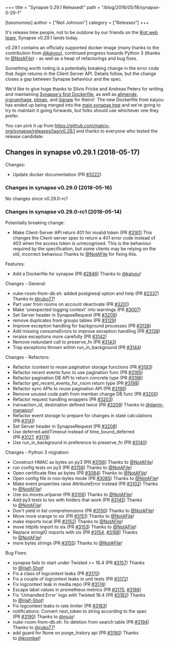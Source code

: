 +++
title = "Synapse 0.29.1 Released!"
path = "/blog/2018/05/18/synapse-0-29-1"

[taxonomies]
author = ["Neil Johnson"]
category = ["Releases"]
+++

It's release time people, not to be outdone by our friends on the <a href="https://medium.com/@RiotChat/stickers-are-here-introducing-riot-im-0-15-for-web-desktop-284c32b93acc">Riot web team</a>, Synapse v0.29.1 lands today.

v0.29.1 contains an officially supported docker image (many thanks to the contribution from <a href="https://github.com/kaiyou">@kaiyou</a>), continued progress towards Python 3 (thanks to <a class="user-mention" href="https://github.com/NotAFile" data-hovercard-user-id="5447747" data-octo-click="hovercard-link-click" data-octo-dimensions="link_type:self" aria-describedby="hovercard-aria-description">@NotAFile</a>) - as well as a heap of refactorings and bug fixes.

Something worth noting is a potentially breaking change in the error code that /login returns in the Client Server API. Details follow, but the change closes a gap between Synapse behaviour and the spec.

We'd like to give huge thanks to Silvio Fricke and Andreas Peters for writing and maintaining <a href="https://github.com/AVENTER-UG/docker-matrix">Synapse's first Dockerfile</a>, as well as <a href="https://github.com/allmende/docker-synapse">allmende</a>, <a href="https://github.com/jcgruenhage/docker-synapse">jcgruenhage</a>, <a href="https://github.com/ptman/synapse-docker">ptman</a>, and <a href="https://github.com/ilianaw/dockerfiles/tree/master/synapse">ilianaw</a> for theirs!  The new Dockerfile from kaiyou has ended up being merged into the <a href="https://github.com/matrix-org/synapse/tree/master/contrib/docker">main synapse tree</a> and we're going to try to maintain it going forwards, but folks should use whichever one they prefer.

You can pick it up from <a href="https://github.com/matrix-org/synapse/releases/tag/v0.29.1">https://github.com/matrix-org/synapse/releases/tag/v0.29.1</a> and thanks to everyone who tested the release candidate.
<h2>Changes in synapse v0.29.1 (2018-05-17)</h2>
Changes:
<ul>
 	<li>Update docker documentation (PR <a href="https://github.com/matrix-org/synapse/pull/3222">#3222</a>)</li>
</ul>

### Changes in synapse v0.29.0 (2018-05-16)

No changes since v0.29.0-rc1

### Changes in synapse v0.29.0-rc1 (2018-05-14)

Potentially breaking change:
<ul>
 	<li>Make Client-Server API return 401 for invalid token (PR <a class="issue-link js-issue-link" href="https://github.com/matrix-org/synapse/pull/3161" data-error-text="Failed to load issue title" data-id="319022836" data-permission-text="Issue title is private" data-url="https://github.com/matrix-org/synapse/issues/3161">#3161</a>).This changes the Client-server spec to return a 401 error code instead of 403 when the access token is unrecognised. This is the behaviour required by the specification, but some clients may be relying on the old, incorrect behaviour.Thanks to <a class="user-mention" href="https://github.com/NotAFile" data-hovercard-user-id="5447747" data-octo-click="hovercard-link-click" data-octo-dimensions="link_type:self" aria-describedby="hovercard-aria-description">@NotAFile</a> for fixing this.</li>
</ul>
Features:
<ul>
 	<li>Add a Dockerfile for synapse (PR <a class="issue-link js-issue-link" href="https://github.com/matrix-org/synapse/pull/2846" data-error-text="Failed to load issue title" data-id="294138160" data-permission-text="Issue title is private" data-url="https://github.com/matrix-org/synapse/issues/2846">#2846</a>) Thanks to <a class="user-mention" href="https://github.com/kaiyou" data-hovercard-user-id="847861" data-octo-click="hovercard-link-click" data-octo-dimensions="link_type:self" aria-describedby="hovercard-aria-description">@kaiyou</a>!</li>
</ul>
Changes - General:
<ul>
 	<li>nuke-room-from-db.sh: added postgresql option and help (PR <a class="issue-link js-issue-link" href="https://github.com/matrix-org/synapse/pull/2337" data-error-text="Failed to load issue title" data-id="240936932" data-permission-text="Issue title is private" data-url="https://github.com/matrix-org/synapse/issues/2337">#2337</a>) Thanks to <a class="user-mention" href="https://github.com/rubo77" data-hovercard-user-id="1591563" data-octo-click="hovercard-link-click" data-octo-dimensions="link_type:self" aria-describedby="hovercard-aria-description">@rubo77</a>!</li>
 	<li>Part user from rooms on account deactivate (PR <a class="issue-link js-issue-link" href="https://github.com/matrix-org/synapse/pull/3201" data-error-text="Failed to load issue title" data-id="321584384" data-permission-text="Issue title is private" data-url="https://github.com/matrix-org/synapse/issues/3201">#3201</a>)</li>
 	<li>Make 'unexpected logging context' into warnings (PR <a class="issue-link js-issue-link" href="https://github.com/matrix-org/synapse/pull/3007" data-error-text="Failed to load issue title" data-id="305674363" data-permission-text="Issue title is private" data-url="https://github.com/matrix-org/synapse/issues/3007">#3007</a>)</li>
 	<li>Set Server header in SynapseRequest (PR <a class="issue-link js-issue-link" href="https://github.com/matrix-org/synapse/pull/3208" data-error-text="Failed to load issue title" data-id="322021667" data-permission-text="Issue title is private" data-url="https://github.com/matrix-org/synapse/issues/3208">#3208</a>)</li>
 	<li>remove duplicates from groups tables (PR <a class="issue-link js-issue-link" href="https://github.com/matrix-org/synapse/pull/3129" data-error-text="Failed to load issue title" data-id="317640994" data-permission-text="Issue title is private" data-url="https://github.com/matrix-org/synapse/issues/3129">#3129</a>)</li>
 	<li>Improve exception handling for background processes (PR <a class="issue-link js-issue-link" href="https://github.com/matrix-org/synapse/pull/3138" data-error-text="Failed to load issue title" data-id="318353806" data-permission-text="Issue title is private" data-url="https://github.com/matrix-org/synapse/issues/3138">#3138</a>)</li>
 	<li>Add missing consumeErrors to improve exception handling (PR <a class="issue-link js-issue-link" href="https://github.com/matrix-org/synapse/pull/3139" data-error-text="Failed to load issue title" data-id="318354891" data-permission-text="Issue title is private" data-url="https://github.com/matrix-org/synapse/issues/3139">#3139</a>)</li>
 	<li>reraise exceptions more carefully (PR <a class="issue-link js-issue-link" href="https://github.com/matrix-org/synapse/pull/3142" data-error-text="Failed to load issue title" data-id="318362067" data-permission-text="Issue title is private" data-url="https://github.com/matrix-org/synapse/issues/3142">#3142</a>)</li>
 	<li>Remove redundant call to preserve_fn (PR <a class="issue-link js-issue-link" href="https://github.com/matrix-org/synapse/pull/3143" data-error-text="Failed to load issue title" data-id="318369685" data-permission-text="Issue title is private" data-url="https://github.com/matrix-org/synapse/issues/3143">#3143</a>)</li>
 	<li>Trap exceptions thrown within run_in_background (PR <a class="issue-link js-issue-link" href="https://github.com/matrix-org/synapse/pull/3144" data-error-text="Failed to load issue title" data-id="318372621" data-permission-text="Issue title is private" data-url="https://github.com/matrix-org/synapse/issues/3144">#3144</a>)</li>
</ul>
Changes - Refactors:
<ul>
 	<li>Refactor /context to reuse pagination storage functions (PR <a class="issue-link js-issue-link" href="https://github.com/matrix-org/synapse/pull/3193" data-error-text="Failed to load issue title" data-id="321240389" data-permission-text="Issue title is private" data-url="https://github.com/matrix-org/synapse/issues/3193">#3193</a>)</li>
 	<li>Refactor recent events func to use pagination func (PR <a class="issue-link js-issue-link" href="https://github.com/matrix-org/synapse/pull/3195" data-error-text="Failed to load issue title" data-id="321511701" data-permission-text="Issue title is private" data-url="https://github.com/matrix-org/synapse/issues/3195">#3195</a>)</li>
 	<li>Refactor pagination DB API to return concrete type (PR <a class="issue-link js-issue-link" href="https://github.com/matrix-org/synapse/pull/3196" data-error-text="Failed to load issue title" data-id="321514152" data-permission-text="Issue title is private" data-url="https://github.com/matrix-org/synapse/issues/3196">#3196</a>)</li>
 	<li>Refactor get_recent_events_for_room return type (PR <a class="issue-link js-issue-link" href="https://github.com/matrix-org/synapse/pull/3198" data-error-text="Failed to load issue title" data-id="321524525" data-permission-text="Issue title is private" data-url="https://github.com/matrix-org/synapse/issues/3198">#3198</a>)</li>
 	<li>Refactor sync APIs to reuse pagination API (PR <a class="issue-link js-issue-link" href="https://github.com/matrix-org/synapse/pull/3199" data-error-text="Failed to load issue title" data-id="321556855" data-permission-text="Issue title is private" data-url="https://github.com/matrix-org/synapse/issues/3199">#3199</a>)</li>
 	<li>Remove unused code path from member change DB func (PR <a class="issue-link js-issue-link" href="https://github.com/matrix-org/synapse/pull/3200" data-error-text="Failed to load issue title" data-id="321572270" data-permission-text="Issue title is private" data-url="https://github.com/matrix-org/synapse/issues/3200">#3200</a>)</li>
 	<li>Refactor request handling wrappers (PR <a class="issue-link js-issue-link" href="https://github.com/matrix-org/synapse/pull/3203" data-error-text="Failed to load issue title" data-id="321896316" data-permission-text="Issue title is private" data-url="https://github.com/matrix-org/synapse/issues/3203">#3203</a>)</li>
 	<li>transaction_id, destination defined twice (PR <a class="issue-link js-issue-link" href="https://github.com/matrix-org/synapse/pull/3209" data-error-text="Failed to load issue title" data-id="322050253" data-permission-text="Issue title is private" data-url="https://github.com/matrix-org/synapse/issues/3209">#3209</a>) Thanks to <a class="user-mention" href="https://github.com/damir-manapov" data-hovercard-user-id="84543" data-octo-click="hovercard-link-click" data-octo-dimensions="link_type:self" aria-describedby="hovercard-aria-description">@damir-manapov</a>!</li>
 	<li>Refactor event storage to prepare for changes in state calculations (PR <a class="issue-link js-issue-link" href="https://github.com/matrix-org/synapse/pull/3141" data-error-text="Failed to load issue title" data-id="318360848" data-permission-text="Issue title is private" data-url="https://github.com/matrix-org/synapse/issues/3141">#3141</a>)</li>
 	<li>Set Server header in SynapseRequest (PR <a class="issue-link js-issue-link" href="https://github.com/matrix-org/synapse/pull/3208" data-error-text="Failed to load issue title" data-id="322021667" data-permission-text="Issue title is private" data-url="https://github.com/matrix-org/synapse/issues/3208">#3208</a>)</li>
 	<li>Use deferred.addTimeout instead of time_bound_deferred (PR <a class="issue-link js-issue-link" href="https://github.com/matrix-org/synapse/pull/3127" data-error-text="Failed to load issue title" data-id="316624675" data-permission-text="Issue title is private" data-url="https://github.com/matrix-org/synapse/issues/3127">#3127</a>, <a class="issue-link js-issue-link" href="https://github.com/matrix-org/synapse/pull/3178" data-error-text="Failed to load issue title" data-id="319723346" data-permission-text="Issue title is private" data-url="https://github.com/matrix-org/synapse/issues/3178">#3178</a>)</li>
 	<li>Use run_in_background in preference to preserve_fn (PR <a class="issue-link js-issue-link" href="https://github.com/matrix-org/synapse/pull/3140" data-error-text="Failed to load issue title" data-id="318358846" data-permission-text="Issue title is private" data-url="https://github.com/matrix-org/synapse/issues/3140">#3140</a>)</li>
</ul>
Changes - Python 3 migration:
<ul>
 	<li>Construct HMAC as bytes on py3 (PR <a class="issue-link js-issue-link" href="https://github.com/matrix-org/synapse/pull/3156" data-error-text="Failed to load issue title" data-id="318672814" data-permission-text="Issue title is private" data-url="https://github.com/matrix-org/synapse/issues/3156">#3156</a>) Thanks to <a class="user-mention" href="https://github.com/NotAFile" data-hovercard-user-id="5447747" data-octo-click="hovercard-link-click" data-octo-dimensions="link_type:self" aria-describedby="hovercard-aria-description">@NotAFile</a>!</li>
 	<li>run config tests on py3 (PR <a class="issue-link js-issue-link" href="https://github.com/matrix-org/synapse/pull/3159" data-error-text="Failed to load issue title" data-id="318819505" data-permission-text="Issue title is private" data-url="https://github.com/matrix-org/synapse/issues/3159">#3159</a>) Thanks to <a class="user-mention" href="https://github.com/NotAFile" data-hovercard-user-id="5447747" data-octo-click="hovercard-link-click" data-octo-dimensions="link_type:self" aria-describedby="hovercard-aria-description">@NotAFile</a>!</li>
 	<li>Open certificate files as bytes (PR <a class="issue-link js-issue-link" href="https://github.com/matrix-org/synapse/pull/3084" data-error-text="Failed to load issue title" data-id="312978895" data-permission-text="Issue title is private" data-url="https://github.com/matrix-org/synapse/issues/3084">#3084</a>) Thanks to <a class="user-mention" href="https://github.com/NotAFile" data-hovercard-user-id="5447747" data-octo-click="hovercard-link-click" data-octo-dimensions="link_type:self" aria-describedby="hovercard-aria-description">@NotAFile</a>!</li>
 	<li>Open config file in non-bytes mode (PR <a class="issue-link js-issue-link" href="https://github.com/matrix-org/synapse/pull/3085" data-error-text="Failed to load issue title" data-id="312979176" data-permission-text="Issue title is private" data-url="https://github.com/matrix-org/synapse/issues/3085">#3085</a>) Thanks to <a class="user-mention" href="https://github.com/NotAFile" data-hovercard-user-id="5447747" data-octo-click="hovercard-link-click" data-octo-dimensions="link_type:self" aria-describedby="hovercard-aria-description">@NotAFile</a>!</li>
 	<li>Make event properties raise AttributeError instead (PR <a class="issue-link js-issue-link" href="https://github.com/matrix-org/synapse/pull/3102" data-error-text="Failed to load issue title" data-id="314438601" data-permission-text="Issue title is private" data-url="https://github.com/matrix-org/synapse/issues/3102">#3102</a>) Thanks to <a class="user-mention" href="https://github.com/NotAFile" data-hovercard-user-id="5447747" data-octo-click="hovercard-link-click" data-octo-dimensions="link_type:self" aria-describedby="hovercard-aria-description">@NotAFile</a>!</li>
 	<li>Use six.moves.urlparse (PR <a class="issue-link js-issue-link" href="https://github.com/matrix-org/synapse/pull/3108" data-error-text="Failed to load issue title" data-id="314444112" data-permission-text="Issue title is private" data-url="https://github.com/matrix-org/synapse/issues/3108">#3108</a>) Thanks to <a class="user-mention" href="https://github.com/NotAFile" data-hovercard-user-id="5447747" data-octo-click="hovercard-link-click" data-octo-dimensions="link_type:self" aria-describedby="hovercard-aria-description">@NotAFile</a>!</li>
 	<li>Add py3 tests to tox with folders that work (PR <a class="issue-link js-issue-link" href="https://github.com/matrix-org/synapse/pull/3145" data-error-text="Failed to load issue title" data-id="318431714" data-permission-text="Issue title is private" data-url="https://github.com/matrix-org/synapse/issues/3145">#3145</a>) Thanks to <a class="user-mention" href="https://github.com/NotAFile" data-hovercard-user-id="5447747" data-octo-click="hovercard-link-click" data-octo-dimensions="link_type:self" aria-describedby="hovercard-aria-description">@NotAFile</a>!</li>
 	<li>Don't yield in list comprehensions (PR <a class="issue-link js-issue-link" href="https://github.com/matrix-org/synapse/pull/3150" data-error-text="Failed to load issue title" data-id="318628803" data-permission-text="Issue title is private" data-url="https://github.com/matrix-org/synapse/issues/3150">#3150</a>) Thanks to <a class="user-mention" href="https://github.com/NotAFile" data-hovercard-user-id="5447747" data-octo-click="hovercard-link-click" data-octo-dimensions="link_type:self" aria-describedby="hovercard-aria-description">@NotAFile</a>!</li>
 	<li>Move more xrange to six (PR <a class="issue-link js-issue-link" href="https://github.com/matrix-org/synapse/pull/3151" data-error-text="Failed to load issue title" data-id="318628945" data-permission-text="Issue title is private" data-url="https://github.com/matrix-org/synapse/issues/3151">#3151</a>) Thanks to <a class="user-mention" href="https://github.com/NotAFile" data-hovercard-user-id="5447747" data-octo-click="hovercard-link-click" data-octo-dimensions="link_type:self" aria-describedby="hovercard-aria-description">@NotAFile</a>!</li>
 	<li>make imports local (PR <a class="issue-link js-issue-link" href="https://github.com/matrix-org/synapse/pull/3152" data-error-text="Failed to load issue title" data-id="318629082" data-permission-text="Issue title is private" data-url="https://github.com/matrix-org/synapse/issues/3152">#3152</a>) Thanks to <a class="user-mention" href="https://github.com/NotAFile" data-hovercard-user-id="5447747" data-octo-click="hovercard-link-click" data-octo-dimensions="link_type:self" aria-describedby="hovercard-aria-description">@NotAFile</a>!</li>
 	<li>move httplib import to six (PR <a class="issue-link js-issue-link" href="https://github.com/matrix-org/synapse/pull/3153" data-error-text="Failed to load issue title" data-id="318629172" data-permission-text="Issue title is private" data-url="https://github.com/matrix-org/synapse/issues/3153">#3153</a>) Thanks to <a class="user-mention" href="https://github.com/NotAFile" data-hovercard-user-id="5447747" data-octo-click="hovercard-link-click" data-octo-dimensions="link_type:self" aria-describedby="hovercard-aria-description">@NotAFile</a>!</li>
 	<li>Replace stringIO imports with six (PR <a class="issue-link js-issue-link" href="https://github.com/matrix-org/synapse/pull/3154" data-error-text="Failed to load issue title" data-id="318629362" data-permission-text="Issue title is private" data-url="https://github.com/matrix-org/synapse/issues/3154">#3154</a>, <a class="issue-link js-issue-link" href="https://github.com/matrix-org/synapse/pull/3168" data-error-text="Failed to load issue title" data-id="319453092" data-permission-text="Issue title is private" data-url="https://github.com/matrix-org/synapse/issues/3168">#3168</a>) Thanks to <a class="user-mention" href="https://github.com/NotAFile" data-hovercard-user-id="5447747" data-octo-click="hovercard-link-click" data-octo-dimensions="link_type:self" aria-describedby="hovercard-aria-description">@NotAFile</a>!</li>
 	<li>more bytes strings (PR <a class="issue-link js-issue-link" href="https://github.com/matrix-org/synapse/pull/3155" data-error-text="Failed to load issue title" data-id="318672504" data-permission-text="Issue title is private" data-url="https://github.com/matrix-org/synapse/issues/3155">#3155</a>) Thanks to <a class="user-mention" href="https://github.com/NotAFile" data-hovercard-user-id="5447747" data-octo-click="hovercard-link-click" data-octo-dimensions="link_type:self" aria-describedby="hovercard-aria-description">@NotAFile</a>!</li>
</ul>
Bug Fixes:
<ul>
 	<li>synapse fails to start under Twisted &gt;= 18.4 (PR <a class="issue-link js-issue-link" href="https://github.com/matrix-org/synapse/pull/3157" data-error-text="Failed to load issue title" data-id="318721696" data-permission-text="Issue title is private" data-url="https://github.com/matrix-org/synapse/issues/3157">#3157</a>) Thanks to <a class="user-mention" href="https://github.com/Half-Shot" data-hovercard-user-id="2072976" data-octo-click="hovercard-link-click" data-octo-dimensions="link_type:self" aria-describedby="hovercard-aria-description">@Half-Shot</a>!</li>
 	<li>Fix a class of logcontext leaks (PR <a class="issue-link js-issue-link" href="https://github.com/matrix-org/synapse/pull/3170" data-error-text="Failed to load issue title" data-id="319506071" data-permission-text="Issue title is private" data-url="https://github.com/matrix-org/synapse/issues/3170">#3170</a>)</li>
 	<li>Fix a couple of logcontext leaks in unit tests (PR <a class="issue-link js-issue-link" href="https://github.com/matrix-org/synapse/pull/3172" data-error-text="Failed to load issue title" data-id="319584239" data-permission-text="Issue title is private" data-url="https://github.com/matrix-org/synapse/issues/3172">#3172</a>)</li>
 	<li>Fix logcontext leak in media repo (PR <a class="issue-link js-issue-link" href="https://github.com/matrix-org/synapse/pull/3174" data-error-text="Failed to load issue title" data-id="319596214" data-permission-text="Issue title is private" data-url="https://github.com/matrix-org/synapse/issues/3174">#3174</a>)</li>
 	<li>Escape label values in prometheus metrics (PR <a class="issue-link js-issue-link" href="https://github.com/matrix-org/synapse/pull/3175" data-error-text="Failed to load issue title" data-id="319611493" data-permission-text="Issue title is private" data-url="https://github.com/matrix-org/synapse/issues/3175">#3175</a>, <a class="issue-link js-issue-link" href="https://github.com/matrix-org/synapse/pull/3186" data-error-text="Failed to load issue title" data-id="319955083" data-permission-text="Issue title is private" data-url="https://github.com/matrix-org/synapse/issues/3186">#3186</a>)</li>
 	<li>Fix 'Unhandled Error' logs with Twisted 18.4 (PR <a class="issue-link js-issue-link" href="https://github.com/matrix-org/synapse/pull/3182" data-error-text="Failed to load issue title" data-id="319867481" data-permission-text="Issue title is private" data-url="https://github.com/matrix-org/synapse/issues/3182">#3182</a>) Thanks to <a class="user-mention" href="https://github.com/Half-Shot" data-hovercard-user-id="2072976" data-octo-click="hovercard-link-click" data-octo-dimensions="link_type:self" aria-describedby="hovercard-aria-description">@Half-Shot</a>!</li>
 	<li>Fix logcontext leaks in rate limiter (PR <a class="issue-link js-issue-link" href="https://github.com/matrix-org/synapse/pull/3183" data-error-text="Failed to load issue title" data-id="319883299" data-permission-text="Issue title is private" data-url="https://github.com/matrix-org/synapse/issues/3183">#3183</a>)</li>
 	<li>notifications: Convert next_token to string according to the spec (PR <a class="issue-link js-issue-link" href="https://github.com/matrix-org/synapse/pull/3190" data-error-text="Failed to load issue title" data-id="320496620" data-permission-text="Issue title is private" data-url="https://github.com/matrix-org/synapse/issues/3190">#3190</a>) Thanks to <a class="user-mention" href="https://github.com/mujx" data-hovercard-user-id="6430350" data-octo-click="hovercard-link-click" data-octo-dimensions="link_type:self" aria-describedby="hovercard-aria-description">@mujx</a>!</li>
 	<li>nuke-room-from-db.sh: fix deletion from search table (PR <a class="issue-link js-issue-link" href="https://github.com/matrix-org/synapse/pull/3194" data-error-text="Failed to load issue title" data-id="321366575" data-permission-text="Issue title is private" data-url="https://github.com/matrix-org/synapse/issues/3194">#3194</a>) Thanks to <a class="user-mention" href="https://github.com/rubo77" data-hovercard-user-id="1591563" data-octo-click="hovercard-link-click" data-octo-dimensions="link_type:self" aria-describedby="hovercard-aria-description">@rubo77</a>!</li>
 	<li>add guard for None on purge_history api (PR <a class="issue-link js-issue-link" href="https://github.com/matrix-org/synapse/pull/3160" data-error-text="Failed to load issue title" data-id="318873877" data-permission-text="Issue title is private" data-url="https://github.com/matrix-org/synapse/issues/3160">#3160</a>) Thanks to <a class="user-mention" href="https://github.com/krombel" data-hovercard-user-id="11167142" data-octo-click="hovercard-link-click" data-octo-dimensions="link_type:self" aria-describedby="hovercard-aria-description">@krombel</a>!</li>
</ul>
